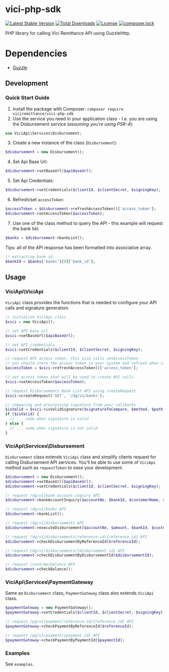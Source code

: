 # vici-php-sdk

[![Latest Stable Version](https://poser.pugx.org/viciremittance/vici-php-sdk/v/stable)](https://packagist.org/packages/viciremittance/vici-php-sdk)
[![Total Downloads](https://poser.pugx.org/viciremittance/vici-php-sdk/downloads)](https://packagist.org/packages/viciremittance/vici-php-sdk)
[![License](https://poser.pugx.org/viciremittance/vici-php-sdk/license)](https://packagist.org/packages/viciremittance/vici-php-sdk)
[![composer.lock](https://poser.pugx.org/viciremittance/vici-php-sdk/composerlock)](https://packagist.org/packages/viciremittance/vici-php-sdk)

PHP library for calling Vici Remittance API using GuzzleHttp.

# Dependencies
* [Guzzle](http://docs.guzzlephp.org/en/stable/quickstart.html)

## Development
### Quick Start Guide
1. Install the package with Composer: `composer require viciremittance/vici-php-sdk` 
2. Use the service you need in your application class - I.e. you are using the Disbursement service (*assuming you're using PSR-4*):
 ```php
use ViciApi\Services\Disbursement;
```
3. Create a new instance of the class (`Disbursement`):
```php
$disbursement = new Disbursement();
```
4. Set Api Base Url:
```php
$disbursement->setBaseUrl($apiBaseUrl);
```
5. Set Api Credentials:
```php
$disbursement->setCredentials($clientId, $clientSecret, $signingKey);
```
6. Refresh/set `accessToken`:
```php
$accessToken = $disbursement->refreshAccessToken()['access_token'];
$disbursement->setAccessToken($accessToken);
```
7. Use one of the class method to query the API - this example will request the bank list:
```php
$banks = $disbursement->bankList();
```
Tips: all of the API response has been formatted into associative array.
```php
// extracting bank id
$bankId = $banks['banks'][0]['bank_id'];
```

## Usage
### ViciApi\ViciApi
`ViciApi` class provides the functions that is needed to configure your API calls and signature generation.
```php
// initialize ViciApi class
$vici = new ViciApi();

// set API base url
$vici->setBaseUrl($apiBaseUrl);

// set API credentials
$vici->setCredentials($clientId, $clientSecret, $signingKey);

// request API access token, this also calls setAccessToken
// you should store the access token in your system and refresh when it expires
$accessToken = $vici->refreshAccessToken()['access_token'];

// set access token that will be used to create API calls
$vici->setAccessToken($accessToken);

// request Disbursements Bank List API using createRequest
$vici->createRequest('GET', '/dg/v1/banks');

// comparing and proccessing signature from your callbacks
$isValid = $vici->isValidSignature($signatureToCompare, $method, $path, $timestamp, $body);
if ($isValid) {
  // ... code when signature is valid
} else {
  // ... code when signature is not valid
}
```

### ViciApi\Services\Disbursement
`Disbursement` class extends `ViciApi` class and simplify clients request for calling Disbursement API services. You'll be able to use some of `ViciApi` method such as `requestToken` to ease your development.
```php
$disbursement = new Disbursement();
$disbursement->setBaseUrl($apiBaseUrl);
$disbursement->setCredentials($clientId, $clientSecret, $signingKey);

// request /dg/v1/bank-account-inquiry API
$disbursement->bankAccountInquiry($accountNo, $bankId, $customerName, $withValidation);

// request /dg/v1/banks API
$disbursement->bankList();

// request ​/dg​/v1​/disbursements API
$disbursement->executeDisbursement($accountNo, $amount, $bankId, $customerName, $referenceId, $description);

// request /dg/v1/disbursements/reference-id/{reference_id} API
$disbursement->checkDisbursementByReferenceId($referenceId);

// request /dg/v1/disbursements/{disbursement_id} API
$disbursement->checkDisbursementByDisbursementId($disbursementId);

// request /cash/me/balance API
$disbursement->checkBalance();
```

### ViciApi\Services\PaymentGateway
Same as `Disbursement` class, `PaymentGateway` class also extends `ViciApi` class.
 
```php
$paymentGateway = new PaymentGateway();
$paymentGateway->setCredentials($clientId, $clientSecret, $signingKey);

// request /pg/v1/payment/reference-id/{reference_id} API
$paymentGateway->checkPaymentByReferenceId($referenceId);

// request /pg/v1/payment/{payment_id} API
$paymentGateway->checkPaymentByPaymentId($paymentId);
```

### Examples
See `examples`. 